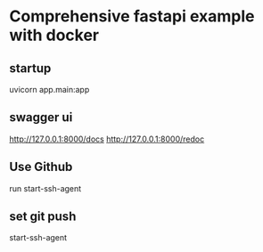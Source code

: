 # Comprehensive fastapi example with docker

## startup

uvicorn app.main:app

## swagger ui

<http://127.0.0.1:8000/docs>
<http://127.0.0.1:8000/redoc>

## Use Github

run start-ssh-agent

## set git push

start-ssh-agent
